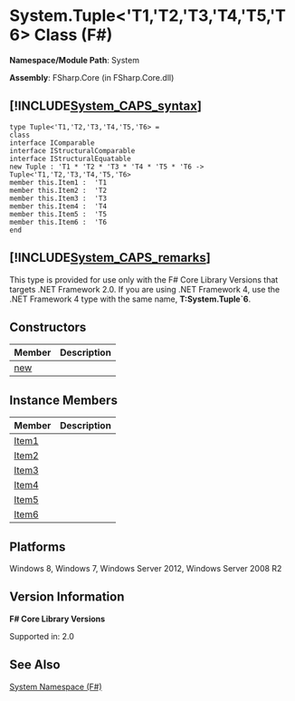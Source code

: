 # System.Tuple<'T1,'T2,'T3,'T4,'T5,'T6> Class (F#)

**Namespace/Module Path**: System

**Assembly**: FSharp.Core (in FSharp.Core.dll)


## [!INCLUDE[System_CAPS_syntax](//System/Token/System_CAPS_syntax_md.md)]

```
type Tuple<'T1,'T2,'T3,'T4,'T5,'T6> =
class
interface IComparable
interface IStructuralComparable
interface IStructuralEquatable
new Tuple : 'T1 * 'T2 * 'T3 * 'T4 * 'T5 * 'T6 -> Tuple<'T1,'T2,'T3,'T4,'T5,'T6>
member this.Item1 :  'T1
member this.Item2 :  'T2
member this.Item3 :  'T3
member this.Item4 :  'T4
member this.Item5 :  'T5
member this.Item6 :  'T6
end
```

## [!INCLUDE[System_CAPS_remarks](//System/Token/System_CAPS_remarks_md.md)]
This type is provided for use only with the F# Core Library Versions that targets .NET Framework 2.0. If you are using .NET Framework 4, use the .NET Framework 4 type with the same name, **T:System.Tuple&#96;6**.


## Constructors


|Member|Description|
|------|-----------|
|[new](http://msdn.microsoft.com/en-us/library/b622d6ab-deed-413c-9c92-c7e3c614a2ee)||

## Instance Members


|Member|Description|
|------|-----------|
|[Item1](http://msdn.microsoft.com/en-us/library/0414639d-0cf6-48a8-90f3-509db76836b1)||
|[Item2](http://msdn.microsoft.com/en-us/library/43257785-c10f-4b98-89cc-f02202907018)||
|[Item3](http://msdn.microsoft.com/en-us/library/f730f59f-0107-4a40-881c-957d47c84fec)||
|[Item4](http://msdn.microsoft.com/en-us/library/3f0e06f4-a970-4067-a6e6-926ff02c4de6)||
|[Item5](http://msdn.microsoft.com/en-us/library/ea3710d8-cf18-4fe1-9250-4a65f68255ee)||
|[Item6](http://msdn.microsoft.com/en-us/library/f2b77aa8-cdfc-4105-8698-d55e5b9f5ab3)||

## Platforms
Windows 8, Windows 7, Windows Server 2012, Windows Server 2008 R2


## Version Information
**F# Core Library Versions**

Supported in: 2.0




## See Also
[System Namespace &#40;F&#35;&#41;](System+Namespace+28%F%2329%.md)

